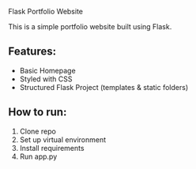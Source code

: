 Flask Portfolio Website

This is a simple portfolio website built using Flask.

## Features:
- Basic Homepage
- Styled with CSS
- Structured Flask Project (templates & static folders)

## How to run:
1. Clone repo
2. Set up virtual environment
3. Install requirements
4. Run app.py